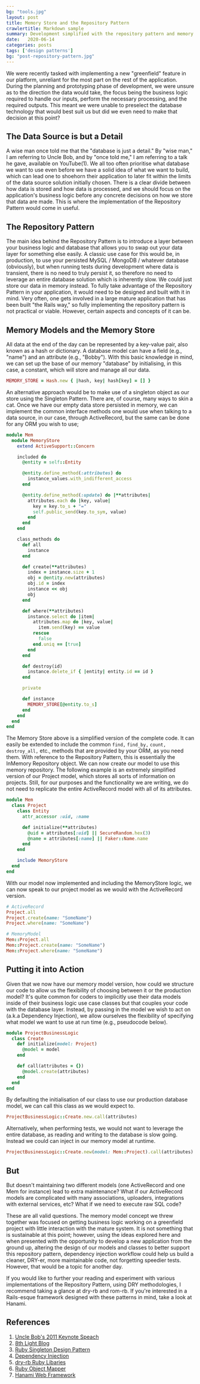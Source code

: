 ```yaml
---
bg: "tools.jpg"
layout: post
title: Memory Store and the Repository Pattern
crawlertitle: Markdown sample
summary: Development simplified with the repository pattern and memory store
date:   2020-06-14
categories: posts
tags: ['design patterns']
bg: "post-repository-pattern.jpg"
---
```


We were recently tasked with implementing a new "greenfield" feature in our platform, unreliant for the most part on the rest of the application. During the planning and prototyping phase of development, we were unsure as to the direction the data would take, the focus being the business logic required to handle our inputs, perform the necessary processing, and the required outputs. This meant we were unable to preselect the database technology that would best suit us but did we even need to make that decision at this point?

## The Data Source is but a Detail

A wise man once told me that the "database is just a detail." By "wise man," I am referring to Uncle Bob, and by "once told me," I am referring to a talk he gave, available on YouTube(1). We all too often prioritise what database we want to use even before we have a solid idea of what we want to build, which can lead one to shoehorn their application to later fit within the limits of the data source solution initially chosen. There is a clear divide between how data is stored and how data is processed, and we should focus on the application's business logic before any concrete decisions on how we store that data are made. This is where the implementation of the Repository Pattern would come in useful.

## The Repository Pattern

The main idea behind the Repository Pattern is to introduce a layer between your business logic and database that allows you to swap out your data layer for something else easily. A classic use case for this would be, in production, to use your persisted MySQL / MongoDB / whatever database (obviously), but when running tests during development where data is transient, there is no need to truly persist it, so therefore no need to leverage an entire database solution which is inherently slow. We could just store our data in memory instead. To fully take advantage of the Repository Pattern in your application, it would need to be designed and built with it in mind. Very often, one gets involved in a large mature application that has been built "the Rails way," so fully implementing the repository pattern is not practical or viable. However, certain aspects and concepts of it can be.

## Memory Models and the Memory Store

All data at the end of the day can be represented by a key-value pair, also known as a hash or dictionary. A database model can have a field (e.g., "name") and an attribute (e.g., "Bobby"). With this basic knowledge in mind, we can set up the base of our memory "database" by initialising, in this case, a constant, which will store and manage all our data.
```ruby
MEMORY_STORE = Hash.new { |hash, key| hash[key] = [] }
```
An alternative approach would be to make use of a singleton object as our store using the Singleton Pattern. There are, of course, many ways to skin a cat. Once we have our empty data store persisted in memory, we can implement the common interface methods one would use when talking to a data source, in our case, through ActiveRecord, but the same can be done for any ORM you wish to use;

```ruby
module Mem
  module MemoryStore
    extend ActiveSupport::Concern

    included do
      @entity = self::Entity

      @entity.define_method(:attributes) do
        instance_values.with_indifferent_access
      end

      @entity.define_method(:update) do |**attributes|
        attributes.each do |key, value|
          key = key.to_s + "="
          self.public_send(key.to_sym, value)
        end
      end
    end

    class_methods do
      def all
        instance
      end

      def create(**attributes)
        index = instance.size + 1
        obj = @entity.new(attributes)
        obj.id = index
        instance << obj
        obj
      end

      def where(**attributes)
        instance.select do |item|
          attributes.map do |key, value|
            item.send(key) == value
          rescue
            false
          end.uniq == [true]
        end
      end

      def destroy(id)
        instance.delete_if { |entity| entity.id == id }
      end

      private

      def instance
        MEMORY_STORE[@entity.to_s]
      end
    end
  end
end
   ```
The Memory Store above is a simplified version of the complete code. It can easily be extended to include the common `find,` `find_by,` `count,` `destroy_all,` etc., methods that are provided by your ORM, as you need them. With reference to the Repository Pattern, this is essentially the InMemory Repository object.
We can now create our model to use this memory repository. The following example is an extremely simplified version of our Project model, which stores all sorts of information on projects. Still, for our purposes and the functionality we are writing, we do not need to replicate the entire ActiveRecord model with all of its attributes.

```ruby
module Mem
  class Project
    class Entity
      attr_accessor :uid, :name

      def initialize(**attributes)
        @uid = attributes[:uid] || SecureRandom.hex(3)
        @name = attributes[:name] || Faker::Name.name
      end
    end

    include MemoryStore
  end
end
   ```
With our model now implemented and including the MemoryStore logic, we can now speak to our project model as we would with the ActiveRecord version.

```ruby
# ActiveRecord
Project.all
Project.create(name: "SomeName")
Project.where(name: "SomeName")

# MemoryModel
Mem::Project.all
Mem::Project.create(name: "SomeName")
Mem::Project.where(name: "SomeName")
```````
## Putting it into Action

Given that we now have our memory model version, how could we structure our code to allow us the flexibility of choosing between it or the production model? It's quite common for coders to implicitly use their data models inside of their business logic use case classes but that couples your code with the database layer. Instead, by passing in the model we wish to act on (a.k.a Dependency Injection), we allow ourselves the flexibility of specifying what model we want to use at run time (e.g., pseudocode below).

```ruby
module ProjectBusinessLogic
  class Create
    def initialize(model: Project)
      @model = model
    end

    def call(attributes = {})
      @model.create(attributes)
    end
  end
end
```
By defaulting the initialisation of our class to use our production database model, we can call this class as we would expect to.

```ruby
ProjectBusinessLogic::Create.new.call(attributes)
   ```
Alternatively, when performing tests, we would not want to leverage the entire database, as reading and writing to the database is slow going. Instead we could can inject in our memory model at runtime.

```ruby
ProjectBusinessLogic::Create.new(model: Mem::Project).call(attributes)
``````
## But

But doesn't maintaining two different models (one ActiveRecord and one Mem for instance) lead to extra maintenance? What if our ActiveRecord models are complicated with many associations, uploaders, integrations with external services, etc? What if we need to execute raw SQL code?

These are all valid questions. The memory model concept we threw together was focused on getting business logic working on a greenfield project with little interaction with the mature system. It is not something that is sustainable at this point; however, using the ideas explored here and when presented with the opportunity to develop a new application from the ground up, altering the design of our models and classes to better support this repository pattern, dependency injection workflow could help us build a cleaner, DRY-er, more maintainable code, not forgetting speedier tests. However, that would be a topic for another day.

If you would like to further your reading and experiment with various implementations of the Repository Pattern, using DRY methodologies, I recommend taking a glance at dry-rb and rom-rb. If you're interested in a Rails-esque framework designed with these patterns in mind, take a look at Hanami.

## References

1. [Uncle Bob's 2011 Keynote Speach](https://youtu.be/WpkDN78P884?t=2502)
2. [8th Light Blog](https://8thlight.com/blog/mike-ebert/2013/03/23/the-repository-pattern.html)
3. [Ruby Singleton Design Pattern](https://www.rubyguides.com/2018/05/singleton-pattern-in-ruby/)
4. [Dependency Injection](https://en.wikipedia.org/wiki/Dependency_injection)
5. [dry-rb Ruby Libaries](https://dry-rb.org/)
6. [Ruby Object Mapper](https://rom-rb.org/)
7. [Hanami Web Framework](https://hanamirb.org/)
